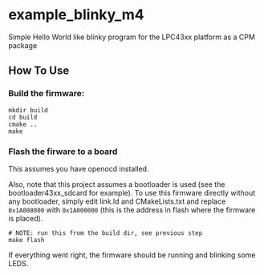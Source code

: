 # example_blinky_m4

Simple Hello World like blinky program for the LPC43xx platform as a CPM package

## How To Use

### Build the firmware:
```
mkdir build
cd build
cmake ..
make
```

### Flash the firware to a board

This assumes you have openocd installed.

Also, note that this project assumes a bootloader is used (see the bootloader43xx_sdcard for example).
To use this firmware directly without any bootloader, simply edit link.ld and CMakeLists.txt and replace `
0x1A008000` with `0x1A000000` (this is the address in flash where the firmware is placed).
```
# NOTE: run this from the build dir, see previous step
make flash
```
If everything went right, the firmware should be running and blinking some LEDS.
